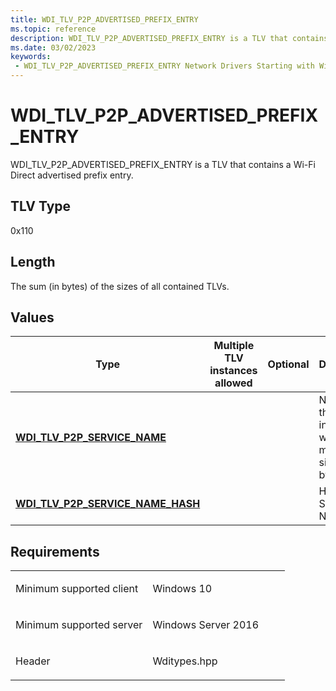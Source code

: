 ```yaml
---
title: WDI_TLV_P2P_ADVERTISED_PREFIX_ENTRY
ms.topic: reference
description: WDI_TLV_P2P_ADVERTISED_PREFIX_ENTRY is a TLV that contains a Wi-Fi Direct advertised prefix entry.
ms.date: 03/02/2023
keywords:
 - WDI_TLV_P2P_ADVERTISED_PREFIX_ENTRY Network Drivers Starting with Windows Vista
---
```


# WDI\_TLV\_P2P\_ADVERTISED\_PREFIX\_ENTRY


WDI\_TLV\_P2P\_ADVERTISED\_PREFIX\_ENTRY is a TLV that contains a Wi-Fi Direct advertised prefix entry.

## TLV Type


0x110

## Length


The sum (in bytes) of the sizes of all contained TLVs.

## Values


| Type                                                                        | Multiple TLV instances allowed | Optional | Description                                                      |
|-----------------------------------------------------------------------------|--------------------------------|----------|------------------------------------------------------------------|
| [**WDI\_TLV\_P2P\_SERVICE\_NAME**](wdi-tlv-p2p-service-name.md)            |                                |          | Name of the service, in UTF-8, with a maximum size of 255 bytes. |
| [**WDI\_TLV\_P2P\_SERVICE\_NAME\_HASH**](wdi-tlv-p2p-service-name-hash.md) |                                |          | Hash of Service Name.                                            |

 

## Requirements

<table>
<colgroup>
<col width="50%" />
<col width="50%" />
</colgroup>
<tbody>
<tr class="odd">
<td><p>Minimum supported client</p></td>
<td><p>Windows 10</p></td>
</tr>
<tr class="even">
<td><p>Minimum supported server</p></td>
<td><p>Windows Server 2016</p></td>
</tr>
<tr class="odd">
<td><p>Header</p></td>
<td>Wditypes.hpp</td>
</tr>
</tbody>
</table>

 

 





